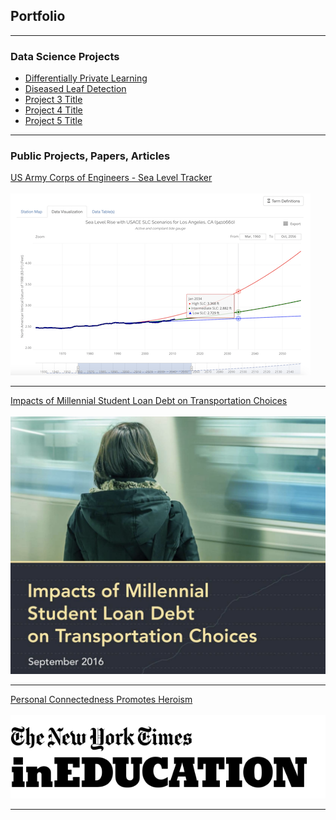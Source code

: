 ## Portfolio

---

### Data Science Projects

- [Differentially Private Learning](https://github.com/natepeteyellow/DPLearning)
- [Diseased Leaf Detection](http://example.com/)
- [Project 3 Title](http://example.com/)
- [Project 4 Title](http://example.com/)
- [Project 5 Title](http://example.com/)

---

### Public Projects, Papers, Articles

[US Army Corps of Engineers - Sea Level Tracker](https://climate.sec.usace.army.mil/slr_app/)
<br><br>
<img src="images/sea_level_tracker.png?raw=true"/>

---
[Impacts of Millennial Student Loan Debt on Transportation Choices](/pdf/sample_presentation.pdf)
<br><br>
<img src="images/dot_paper.png?raw=true"/>

---
[Personal Connectedness Promotes Heroism](https://nytimesineducation.com/spotlight/personal-connectedness-promotes-heroism/)
<br><br>
<img src="images/nyt-ineducation-logo.png?raw=true"/>

---
<!-- <p style="font-size:11px">Page template forked from <a href="https://github.com/evanca/quick-portfolio">evanca</a></p> -->
<!-- Remove above link if you don't want to attibute -->
